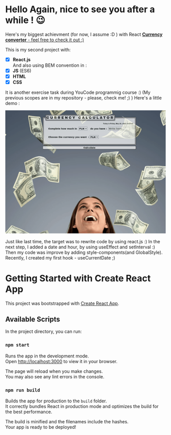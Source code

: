# Hello Again, nice to see you after a while ! 😉

Here's my biggest achievment (for now, I assume :D ) with React [**Currency converter** - feel free to check it out :)](https://woytekmig.github.io/currency-converter-with-react/)

This is my second project with:  
- [x] **React.js**   
And also using BEM convention in :
- [x] **JS** (ES6)  
- [x] **HTML** 
- [x] **CSS**  

It is another exercise task during YouCode programmig course :) (My previous scopes are in my repository - please, check me! ;) )
Here's a little demo : 

![show](public/currency-converter-react-v3.gif)

Just like last time, the target was to rewrite code by using react.js :) In the next step, I added a date and hour, by using useEffect and setInterval :) Then my code was improve by adding style-components(and GlobalStyle). Recently, I created my first hook - useCurrentDate ;) 


# Getting Started with Create React App

This project was bootstrapped with [Create React App](https://github.com/facebook/create-react-app).

## Available Scripts

In the project directory, you can run:

### `npm start`

Runs the app in the development mode.\
Open [http://localhost:3000](http://localhost:3000) to view it in your browser.

The page will reload when you make changes.\
You may also see any lint errors in the console.

### `npm run build`

Builds the app for production to the `build` folder.\
It correctly bundles React in production mode and optimizes the build for the best performance.

The build is minified and the filenames include the hashes.\
Your app is ready to be deployed!
